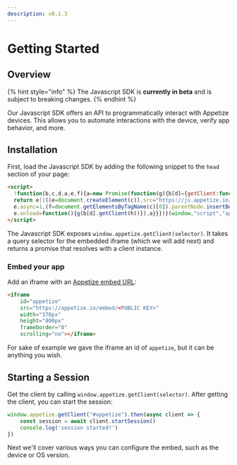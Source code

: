 ```yaml
---
description: v0.1.3
---
```


# Getting Started

## Overview

{% hint style="info" %}
The Javascript SDK is **currently in beta** and is subject to breaking changes.
{% endhint %}

Our Javascript SDK offers an API to programmatically interact with Appetize devices. This allows you to automate interactions with the device, verify app behavior, and more.

## Installation

First, load the Javascript SDK by adding the following snippet to the `head` section of your page:

```html
<script>
  !function(b,c,d,a,e,f){a=new Promise(function(g){b[d]={getClient:function(h){
  return e||((e=document.createElement(c)).src="https://js.appetize.io/embed.js",
  e.async=1,(f=document.getElementsByTagName(c)[0]).parentNode.insertBefore(e,f),
  e.onload=function(){g(b[d].getClient(h))}),a}}})}(window,"script","appetize")
</script>
```

The Javascript SDK exposes `window.appetize.getClient(selector)`. It takes a query selector for the embedded iframe (which we will add next) and returns a promise that resolves with a client instance.

### Embed your app

Add an iframe with an [Appetize embed URL](https://docs.appetize.io/core-features/embed-your-app):

```html
<iframe
    id="appetize"
    src="https://appetize.io/embed/<PUBLIC KEY>"
    width="378px" 
    height="800px" 
    frameborder="0" 
    scrolling="no"></iframe>
```

For sake of example we gave the iframe an id of `appetize`, but it can be anything you wish.

## Starting a Session

Get the client by calling `window.appetize.getClient(selector)`. After getting the client, you can start the session:

```javascript
window.appetize.getClient("#appetize").then(async client => {
    const session = await client.startSession()
    console.log('session started!') 
})
```

Next we'll cover various ways you can configure the embed, such as the device or OS version.
